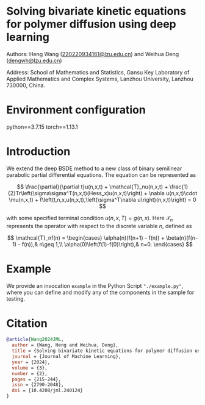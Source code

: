 # Solving bivariate kinetic equations for polymer diffusion using deep learning

Authors: Heng Wang (220220934161@lzu.edu.cn) and Weihua Deng (dengwh@lzu.edu.cn)

Address: School of Mathematics and Statistics, Gansu Key Laboratory of Applied Mathematics and Complex Systems, Lanzhou University, Lanzhou 730000, China.

# Environment configuration

python==3.7.15 torch==1.13.1

# Introduction

We extend the deep BSDE method to a new class of binary semilinear parabolic partial differential equations. The equation can be represented as

$$
\frac{\partial}{\partial t}u(n,x,t) + \mathcal{T}_nu(n,x,t) + \frac{1}{2}Tr\left(\sigma\sigma^T(n,x,t)(Hess_x)u(n,x,t)\right) + \nabla u(n,x,t)\cdot \mu(n,x,t) + f\left(t,n,x,u(n,x,t),\left(\sigma^T\nabla u\right)(n,x,t)\right) = 0
$$

with some specified terminal condition $u(n,x,T) = g(n,x)$. Here $\mathcal{T}_n$ represents the operator with respect to the discrete variable $n$, defined as

$$
\mathcal{T}_nf(n) = 
    \begin{cases}
      \alpha(n)(f(n+1) - f(n)) + \beta(n)(f(n-1) - f(n)),& n\geq 1,\\
      \alpha(0)\left(f(1)-f(0)\right),& n=0.
    \end{cases}
$$

# Example
We provide an invocation `example` in the Python Script `"./example.py"`, where you can define and modify any of the components in the sample for testing.

# Citation
```bibtex
@article{Wang2024JML,
  author = {Wang, Heng and Weihua, Deng},
  title = {Solving bivariate kinetic equations for polymer diffusion using deep learning},
  journal = {Journal of Machine Learning},
  year = {2024},
  volume = {3},
  number = {2},
  pages = {215-244},
  issn = {2790-2048},
  doi = {10.4208/jml.240124}
}
```
